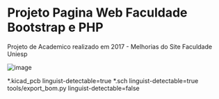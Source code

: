 # Projeto Pagina Web Faculdade Bootstrap e PHP
Projeto de Academico realizado em 2017 - Melhorias do Site Faculdade Uniesp

![image](https://user-images.githubusercontent.com/48219623/191347654-4af42ba1-9f59-42aa-8e78-d1e2ce4c4bc3.png)

*.kicad_pcb linguist-detectable=true
*.sch linguist-detectable=true
tools/export_bom.py linguist-detectable=false

